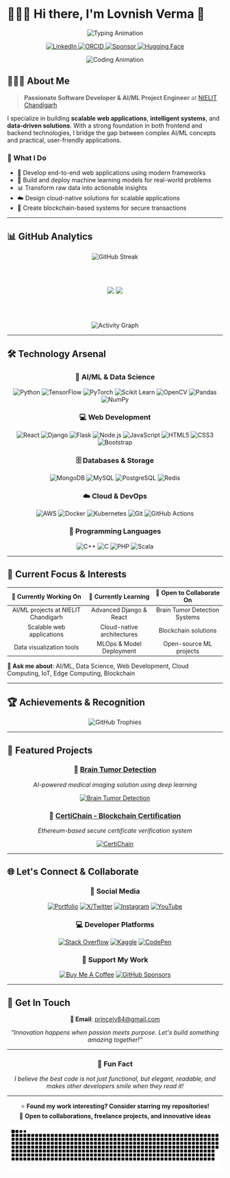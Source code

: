 # 👨🏻‍💻 Hi there, I'm Lovnish Verma 👋

<div align="center">

![Typing Animation](https://readme-typing-svg.herokuapp.com?font=Fira+Code&size=26&duration=3000&pause=1000&color=00D9FF&center=true&vCenter=true&multiline=true&width=800&height=100&lines=Software+Developer+%7C+AI%2FML+Engineer;Building+Intelligent+Systems+%26+Data+Solutions;Transforming+Ideas+into+Digital+Reality)

<p align="center">
  <a href="https://www.linkedin.com/in/lovnishverma">
    <img src="https://img.shields.io/badge/LinkedIn-0A66C2?style=for-the-badge&logo=linkedin&logoColor=white" alt="LinkedIn" />
  </a>
  <a href="https://orcid.org/0009-0009-3992-030X">
    <img src="https://img.shields.io/badge/ORCID-A6CE39?style=for-the-badge&logo=orcid&logoColor=white" alt="ORCID" />
  </a>
  <a href="https://github.com/sponsors/lovnishverma">
    <img src="https://img.shields.io/badge/Sponsor-EA4AAA?style=for-the-badge&logo=github-sponsors&logoColor=white" alt="Sponsor" />
  </a>
  <a href="https://huggingface.co/LovnishVerma">
    <img src="https://img.shields.io/badge/🤗_Hugging_Face-FFD21E?style=for-the-badge" alt="Hugging Face" />
  </a>
</p>

<img width="400" src="https://github.com/user-attachments/assets/142b62f8-4389-4e09-82ba-7dd1dcf9196d" alt="Coding Animation"/>

</div>

## 🙎🏻‍♂️ About Me

> **Passionate Software Developer & AI/ML Project Engineer** at [NIELIT Chandigarh](https://nielit.gov.in/chandigarh/index.php)

I specialize in building **scalable web applications**, **intelligent systems**, and **data-driven solutions**. With a strong foundation in both frontend and backend technologies, I bridge the gap between complex AI/ML concepts and practical, user-friendly applications.

### 🎯 What I Do
- 🚀 Develop end-to-end web applications using modern frameworks
- 🤖 Build and deploy machine learning models for real-world problems
- 📊 Transform raw data into actionable insights
- ☁️ Design cloud-native solutions for scalable applications
- 🔗 Create blockchain-based systems for secure transactions

---

## 📊 GitHub Analytics

<div align="center">
  
<!-- GitHub Streak -->
<img src="https://github-readme-streak-stats-eight.vercel.app?user=lovnishverma&theme=tokyonight&hide_border=true&card_width=800" alt="GitHub Streak"/>

<br><br>

<!-- Stats and Languages -->
<img height="200em" src="https://github-readme-stats.vercel.app/api?username=lovnishverma&show_icons=true&theme=tokyonight&include_all_commits=true&count_private=true&hide_border=true&card_width=400"/>
<img height="200em" src="https://github-readme-stats.vercel.app/api/top-langs/?username=lovnishverma&layout=compact&theme=tokyonight&hide_border=true&card_width=400&langs_count=8"/>

<br><br>

<!-- Activity Graph -->
<img src="https://github-readme-activity-graph.vercel.app/graph?username=lovnishverma&theme=tokyo-night&hide_border=true&area=true&custom_title=Contribution%20Activity" alt="Activity Graph">

</div>

---

## 🛠️ Technology Arsenal

<div align="center">

### 🧠 AI/ML & Data Science
![Python](https://img.shields.io/badge/Python-3776AB?style=for-the-badge&logo=python&logoColor=white)
![TensorFlow](https://img.shields.io/badge/TensorFlow-FF6F00?style=for-the-badge&logo=tensorflow&logoColor=white)
![PyTorch](https://img.shields.io/badge/PyTorch-EE4C2C?style=for-the-badge&logo=pytorch&logoColor=white)
![Scikit Learn](https://img.shields.io/badge/Scikit_Learn-F7931E?style=for-the-badge&logo=scikit-learn&logoColor=white)
![OpenCV](https://img.shields.io/badge/OpenCV-5C3EE8?style=for-the-badge&logo=opencv&logoColor=white)
![Pandas](https://img.shields.io/badge/Pandas-150458?style=for-the-badge&logo=pandas&logoColor=white)
![NumPy](https://img.shields.io/badge/NumPy-013243?style=for-the-badge&logo=numpy&logoColor=white)

### 💻 Web Development
![React](https://img.shields.io/badge/React-20232A?style=for-the-badge&logo=react&logoColor=61DAFB)
![Django](https://img.shields.io/badge/Django-092E20?style=for-the-badge&logo=django&logoColor=white)
![Flask](https://img.shields.io/badge/Flask-000000?style=for-the-badge&logo=flask&logoColor=white)
![Node.js](https://img.shields.io/badge/Node.js-43853D?style=for-the-badge&logo=node.js&logoColor=white)
![JavaScript](https://img.shields.io/badge/JavaScript-F7DF1E?style=for-the-badge&logo=javascript&logoColor=black)
![HTML5](https://img.shields.io/badge/HTML5-E34F26?style=for-the-badge&logo=html5&logoColor=white)
![CSS3](https://img.shields.io/badge/CSS3-1572B6?style=for-the-badge&logo=css3&logoColor=white)
![Bootstrap](https://img.shields.io/badge/Bootstrap-563D7C?style=for-the-badge&logo=bootstrap&logoColor=white)

### 🗄️ Databases & Storage
![MongoDB](https://img.shields.io/badge/MongoDB-4EA94B?style=for-the-badge&logo=mongodb&logoColor=white)
![MySQL](https://img.shields.io/badge/MySQL-4479A1?style=for-the-badge&logo=mysql&logoColor=white)
![PostgreSQL](https://img.shields.io/badge/PostgreSQL-316192?style=for-the-badge&logo=postgresql&logoColor=white)
![Redis](https://img.shields.io/badge/Redis-DC382D?style=for-the-badge&logo=redis&logoColor=white)

### ☁️ Cloud & DevOps
![AWS](https://img.shields.io/badge/AWS-232F3E?style=for-the-badge&logo=amazon-aws&logoColor=white)
![Docker](https://img.shields.io/badge/Docker-2496ED?style=for-the-badge&logo=docker&logoColor=white)
![Kubernetes](https://img.shields.io/badge/Kubernetes-326CE5?style=for-the-badge&logo=kubernetes&logoColor=white)
![Git](https://img.shields.io/badge/Git-F05032?style=for-the-badge&logo=git&logoColor=white)
![GitHub Actions](https://img.shields.io/badge/GitHub_Actions-2088FF?style=for-the-badge&logo=github-actions&logoColor=white)

### 🔧 Programming Languages
![C++](https://img.shields.io/badge/C++-00599C?style=for-the-badge&logo=cplusplus&logoColor=white)
![C](https://img.shields.io/badge/C-A8B9CC?style=for-the-badge&logo=c&logoColor=black)
![PHP](https://img.shields.io/badge/PHP-777BB4?style=for-the-badge&logo=php&logoColor=white)
![Scala](https://img.shields.io/badge/Scala-DC322F?style=for-the-badge&logo=scala&logoColor=white)

</div>

---

## 🚀 Current Focus & Interests

<div align="center">

| 🔭 **Currently Working On** | 🌱 **Currently Learning** | 👯 **Open to Collaborate On** |
|:---:|:---:|:---:|
| AI/ML projects at NIELIT Chandigarh | Advanced Django & React | Brain Tumor Detection Systems |
| Scalable web applications | Cloud-native architectures | Blockchain solutions |
| Data visualization tools | MLOps & Model Deployment | Open-source ML projects |

</div>

**💬 Ask me about**: AI/ML, Data Science, Web Development, Cloud Computing, IoT, Edge Computing, Blockchain

---

## 🏆 Achievements & Recognition

<div align="center">
  <img src="https://github-profile-trophy.vercel.app/?username=lovnishverma&theme=tokyonight&no-frame=true&no-bg=true&column=4&margin-w=15&margin-h=15" alt="GitHub Trophies"/>
</div>

---

## 🌟 Featured Projects

<div align="center">

### 🧠 [Brain Tumor Detection](https://huggingface.co/spaces/LovnishVerma/braintumor)
*AI-powered medical imaging solution using deep learning*

[![Brain Tumor Detection](https://github-readme-stats.vercel.app/api/pin/?username=lovnishverma&repo=huggingface-Braintumor-Flask&theme=tokyonight&hide_border=true)](https://huggingface.co/spaces/LovnishVerma/braintumor)

### 🔗 [CertiChain - Blockchain Certification](https://github.com/lovnishverma/CertiChain)
*Ethereum-based secure certificate verification system*

[![CertiChain](https://github-readme-stats.vercel.app/api/pin/?username=lovnishverma&repo=CertiChain&theme=tokyonight&hide_border=true)](https://github.com/lovnishverma/CertiChain)

</div>

---

## 🌐 Let's Connect & Collaborate

<div align="center">

### 📱 Social Media
[![Portfolio](https://img.shields.io/badge/🌐_Portfolio-000000?style=for-the-badge&logo=About.me&logoColor=white)](https://lovnishverma.github.io/)
[![X/Twitter](https://img.shields.io/badge/X-000000?style=for-the-badge&logo=x&logoColor=white)](https://x.com/lovnishofficial)
[![Instagram](https://img.shields.io/badge/Instagram-E4405F?style=for-the-badge&logo=instagram&logoColor=white)](https://instagram.com/lovnishofficial)
[![YouTube](https://img.shields.io/badge/YouTube-FF0000?style=for-the-badge&logo=youtube&logoColor=white)](https://www.youtube.com/@lovnishverma)

### 💻 Developer Platforms
[![Stack Overflow](https://img.shields.io/badge/Stack_Overflow-FE7A16?style=for-the-badge&logo=stack-overflow&logoColor=white)](https://stackoverflow.com/users/29374730/lovnish-verma)
[![Kaggle](https://img.shields.io/badge/Kaggle-20BEFF?style=for-the-badge&logo=kaggle&logoColor=white)](https://kaggle.com/princelv84/)
[![CodePen](https://img.shields.io/badge/CodePen-000000?style=for-the-badge&logo=codepen&logoColor=white)](https://codepen.io/princelv84)

### 💝 Support My Work
[![Buy Me A Coffee](https://img.shields.io/badge/☕_Buy_Me_A_Coffee-FFDD00?style=for-the-badge&logo=buy-me-a-coffee&logoColor=black)](https://buymeacoffee.com/lovnishverma)
[![GitHub Sponsors](https://img.shields.io/badge/💖_GitHub_Sponsors-EA4AAA?style=for-the-badge&logo=github-sponsors&logoColor=white)](https://github.com/sponsors/lovnishverma)

</div>

---

## 📧 Get In Touch

<div align="center">

**📩 Email**: [princelv84@gmail.com](mailto:princelv84@gmail.com)

*"Innovation happens when passion meets purpose. Let's build something amazing together!"*

---

### 🎯 Fun Fact
*I believe the best code is not just functional, but elegant, readable, and makes other developers smile when they read it!*

---

⭐ **Found my work interesting? Consider starring my repositories!**  
🤝 **Open to collaborations, freelance projects, and innovative ideas**

![Snake Animation](https://raw.githubusercontent.com/lovnishverma/lovnishverma/refs/heads/main/github-user-contribution.svg)

</div>
